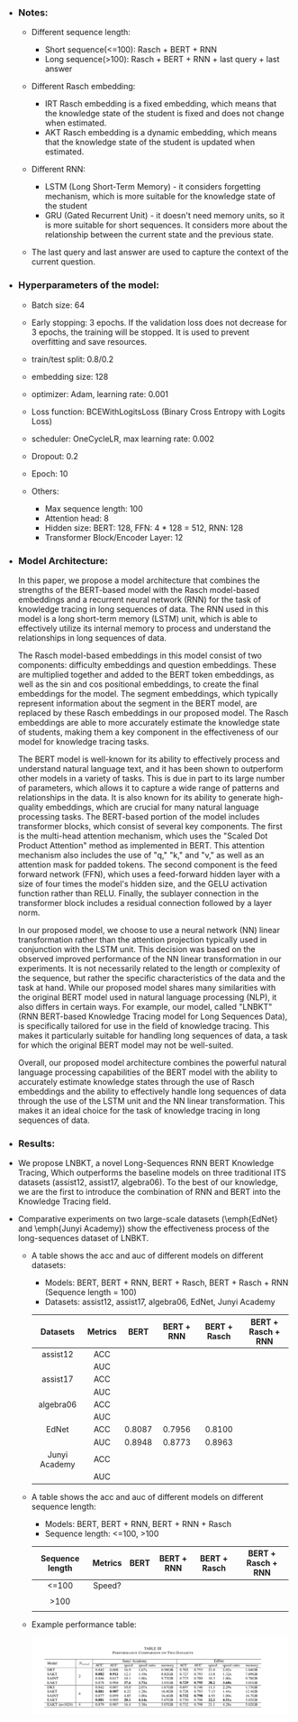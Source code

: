 - ### Notes:


  - Different sequence length:

    - Short sequence(<=100): Rasch + BERT + RNN
    - Long sequence(>100): Rasch + BERT + RNN + last query + last answer
  - Different Rasch embedding:

    - IRT Rasch embedding is a fixed embedding, which means that the knowledge state of the student is fixed and does not change when estimated.
    - AKT Rasch embedding is a dynamic embedding, which means that the knowledge state of the student is updated when estimated.
  - Different RNN:

    - LSTM (Long Short-Term Memory) - it considers forgetting mechanism, which is more suitable for the knowledge state of the student
    - GRU (Gated Recurrent Unit) - it doesn't need memory units, so it is more suitable for short sequences. It considers more about the relationship between the current state and the previous state.
  - The last query and last answer are used to capture the context of the current question.
- ### Hyperparameters of the model:


  - Batch size: 64
  - Early stopping: 3 epochs. If the validation loss does not decrease for 3 epochs, the training will be stopped. It is used to prevent overfitting and save resources.
  - train/test split: 0.8/0.2
  - embedding size: 128
  - optimizer: Adam, learning rate: 0.001
  - Loss function: BCEWithLogitsLoss (Binary Cross Entropy with Logits Loss)
  - scheduler: OneCycleLR, max learning rate: 0.002
  - Dropout: 0.2
  - Epoch: 10
  - Others:

    - Max sequence length: 100
    - Attention head: 8
    - Hidden size: BERT: 128, FFN: 4 * 128 = 512, RNN: 128
    - Transformer Block/Encoder Layer: 12
- ### Model Architecture:

  In this paper, we propose a model architecture that combines the strengths of the BERT-based model with the Rasch model-based embeddings and a recurrent neural network (RNN) for the task of knowledge tracing in long sequences of data. The RNN used in this model is a long short-term memory (LSTM) unit, which is able to effectively utilize its internal memory to process and understand the relationships in long sequences of data.

  The Rasch model-based embeddings in this model consist of two components: difficulty embeddings and question embeddings. These are multiplied together and added to the BERT token embeddings, as well as the sin and cos positional embeddings, to create the final embeddings for the model. The segment embeddings, which typically represent information about the segment in the BERT model, are replaced by these Rasch embeddings in our proposed model. The Rasch embeddings are able to more accurately estimate the knowledge state of students, making them a key component in the effectiveness of our model for knowledge tracing tasks.

  The BERT model is well-known for its ability to effectively process and understand natural language text, and it has been shown to outperform other models in a variety of tasks. This is due in part to its large number of parameters, which allows it to capture a wide range of patterns and relationships in the data. It is also known for its ability to generate high-quality embeddings, which are crucial for many natural language processing tasks. The BERT-based portion of the model includes transformer blocks, which consist of several key components. The first is the multi-head attention mechanism, which uses the "Scaled Dot Product Attention" method as implemented in BERT. This attention mechanism also includes the use of "q," "k," and "v," as well as an attention mask for padded tokens. The second component is the feed forward network (FFN), which uses a feed-forward hidden layer with a size of four times the model's hidden size, and the GELU activation function rather than RELU. Finally, the sublayer connection in the transformer block includes a residual connection followed by a layer norm.

  In our proposed model, we choose to use a neural network (NN) linear transformation rather than the attention projection typically used in conjunction with the LSTM unit. This decision was based on the observed improved performance of the NN linear transformation in our experiments. It is not necessarily related to the length or complexity of the sequence, but rather the specific characteristics of the data and the task at hand. While our proposed model shares many similarities with the original BERT model used in natural language processing (NLP), it also differs in certain ways. For example, our model, called "LNBKT" (RNN BERT-based Knowledge Tracing model for Long Sequences Data), is specifically tailored for use in the field of knowledge tracing. This makes it particularly suitable for handling long sequences of data, a task for which the original BERT model may not be well-suited.

  Overall, our proposed model architecture combines the powerful natural language processing capabilities of the BERT model with the ability to accurately estimate knowledge states through the use of Rasch embeddings and the ability to effectively handle long sequences of data through the use of the LSTM unit and the NN linear transformation. This makes it an ideal choice for the task of knowledge tracing in long sequences of data.
- ### Results:
- We propose LNBKT, a novel Long-Sequences RNN BERT Knowledge Tracing, Which outperforms the baseline models on three traditional ITS datasets (assist12, assist17, algebra06). To the best of our knowledge, we are the first to introduce the combination of RNN and BERT into the Knowledge Tracing field.
- Comparative experiments on two large-scale datasets (\emph{EdNet} and \emph{Junyi Academy}) show the effectiveness process of the long-sequences dataset of LNBKT.

  - A table shows the acc and auc of different models on different datasets:

    - Models: BERT, BERT + RNN, BERT + Rasch, BERT + Rasch + RNN (Sequence length = 100)
    - Datasets: assist12, assist17, algebra06, EdNet, Junyi Academy

    <!-- Table (including acc and auc)-->


    |   Datasets   | Metrics |  BERT  | BERT + RNN | BERT + Rasch | BERT + Rasch + RNN |
    | :-------------: | :-------: | :------: | :----------: | :------------: | :------------------: |
    |   assist12   |   ACC   |       |           |             |                   |
    |               |   AUC   |       |           |             |                   |
    |   assist17   |   ACC   |       |           |             |                   |
    |               |   AUC   |       |           |             |                   |
    |   algebra06   |   ACC   |       |           |             |                   |
    |               |   AUC   |       |           |             |                   |
    |     EdNet     |   ACC   | 0.8087 |   0.7956   |    0.8100    |                   |
    |               |   AUC   | 0.8948 |   0.8773   |    0.8963    |                   |
    | Junyi Academy |   ACC   |       |           |             |                   |
    |               |   AUC   |       |           |             |                   |
  - A table shows the acc and auc of different models on different sequence length:

    - Models: BERT, BERT + RNN, BERT + RNN + Rasch
    - Sequence length: <=100, >100

    <!-- Table -->


    | Sequence length | Metrics | BERT | BERT + RNN | BERT + Rasch | BERT + Rasch + RNN |
    | :---------------: | :-------: | :----: | :----------: | :------------: | :------------------: |
    |      <=100      | Speed? |     |           |             |                   |
    |                 |         |     |           |             |                   |
    |      >100      |         |     |           |             |                   |
    |                 |         |     |           |             |                   |

  - Example performance table:

    <!-- Table -->
    ![Example performance table from ?wechat](../src/img/example_performance_table.jpeg)